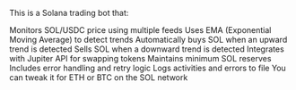 This is a Solana trading bot that:

Monitors SOL/USDC price using multiple feeds
Uses EMA (Exponential Moving Average) to detect trends
Automatically buys SOL when an upward trend is detected
Sells SOL when a downward trend is detected
Integrates with Jupiter API for swapping tokens
Maintains minimum SOL reserves
Includes error handling and retry logic
Logs activities and errors to file
You can tweak it for ETH or BTC on the SOL network

